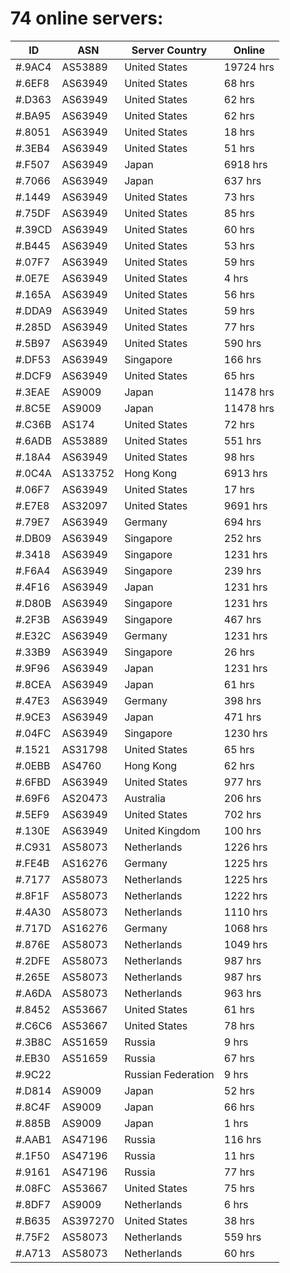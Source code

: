 # 74 online servers:

| ID | ASN | Server Country | Online |
| ------ | ------ | ------ | ------ |
| #.9AC4 | AS53889 | United States | 19724 hrs |
| #.6EF8 | AS63949 | United States | 68 hrs |
| #.D363 | AS63949 | United States | 62 hrs |
| #.BA95 | AS63949 | United States | 62 hrs |
| #.8051 | AS63949 | United States | 18 hrs |
| #.3EB4 | AS63949 | United States | 51 hrs |
| #.F507 | AS63949 | Japan | 6918 hrs |
| #.7066 | AS63949 | Japan | 637 hrs |
| #.1449 | AS63949 | United States | 73 hrs |
| #.75DF | AS63949 | United States | 85 hrs |
| #.39CD | AS63949 | United States | 60 hrs |
| #.B445 | AS63949 | United States | 53 hrs |
| #.07F7 | AS63949 | United States | 59 hrs |
| #.0E7E | AS63949 | United States | 4 hrs |
| #.165A | AS63949 | United States | 56 hrs |
| #.DDA9 | AS63949 | United States | 59 hrs |
| #.285D | AS63949 | United States | 77 hrs |
| #.5B97 | AS63949 | United States | 590 hrs |
| #.DF53 | AS63949 | Singapore | 166 hrs |
| #.DCF9 | AS63949 | United States | 65 hrs |
| #.3EAE | AS9009 | Japan | 11478 hrs |
| #.8C5E | AS9009 | Japan | 11478 hrs |
| #.C36B | AS174 | United States | 72 hrs |
| #.6ADB | AS53889 | United States | 551 hrs |
| #.18A4 | AS63949 | United States | 98 hrs |
| #.0C4A | AS133752 | Hong Kong | 6913 hrs |
| #.06F7 | AS63949 | United States | 17 hrs |
| #.E7E8 | AS32097 | United States | 9691 hrs |
| #.79E7 | AS63949 | Germany | 694 hrs |
| #.DB09 | AS63949 | Singapore | 252 hrs |
| #.3418 | AS63949 | Singapore | 1231 hrs |
| #.F6A4 | AS63949 | Singapore | 239 hrs |
| #.4F16 | AS63949 | Japan | 1231 hrs |
| #.D80B | AS63949 | Singapore | 1231 hrs |
| #.2F3B | AS63949 | Singapore | 467 hrs |
| #.E32C | AS63949 | Germany | 1231 hrs |
| #.33B9 | AS63949 | Singapore | 26 hrs |
| #.9F96 | AS63949 | Japan | 1231 hrs |
| #.8CEA | AS63949 | Japan | 61 hrs |
| #.47E3 | AS63949 | Germany | 398 hrs |
| #.9CE3 | AS63949 | Japan | 471 hrs |
| #.04FC | AS63949 | Singapore | 1230 hrs |
| #.1521 | AS31798 | United States | 65 hrs |
| #.0EBB | AS4760 | Hong Kong | 62 hrs |
| #.6FBD | AS63949 | United States | 977 hrs |
| #.69F6 | AS20473 | Australia | 206 hrs |
| #.5EF9 | AS63949 | United States | 702 hrs |
| #.130E | AS63949 | United Kingdom | 100 hrs |
| #.C931 | AS58073 | Netherlands | 1226 hrs |
| #.FE4B | AS16276 | Germany | 1225 hrs |
| #.7177 | AS58073 | Netherlands | 1225 hrs |
| #.8F1F | AS58073 | Netherlands | 1222 hrs |
| #.4A30 | AS58073 | Netherlands | 1110 hrs |
| #.717D | AS16276 | Germany | 1068 hrs |
| #.876E | AS58073 | Netherlands | 1049 hrs |
| #.2DFE | AS58073 | Netherlands | 987 hrs |
| #.265E | AS58073 | Netherlands | 987 hrs |
| #.A6DA | AS58073 | Netherlands | 963 hrs |
| #.8452 | AS53667 | United States | 61 hrs |
| #.C6C6 | AS53667 | United States | 78 hrs |
| #.3B8C | AS51659 | Russia | 9 hrs |
| #.EB30 | AS51659 | Russia | 67 hrs |
| #.9C22 |  | Russian Federation | 9 hrs |
| #.D814 | AS9009 | Japan | 52 hrs |
| #.8C4F | AS9009 | Japan | 66 hrs |
| #.885B | AS9009 | Japan | 1 hrs |
| #.AAB1 | AS47196 | Russia | 116 hrs |
| #.1F50 | AS47196 | Russia | 11 hrs |
| #.9161 | AS47196 | Russia | 77 hrs |
| #.08FC | AS53667 | United States | 75 hrs |
| #.8DF7 | AS9009 | Netherlands | 6 hrs |
| #.B635 | AS397270 | United States | 38 hrs |
| #.75F2 | AS58073 | Netherlands | 559 hrs |
| #.A713 | AS58073 | Netherlands | 60 hrs |

